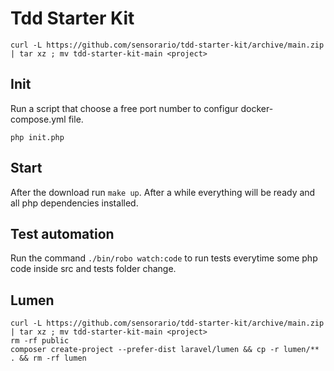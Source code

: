 # Tdd Starter Kit

```terminal
curl -L https://github.com/sensorario/tdd-starter-kit/archive/main.zip | tar xz ; mv tdd-starter-kit-main <project>
```

## Init

Run a script that choose a free port number to configur docker-compose.yml file.

```terminal
php init.php
```

## Start

After the download run `make up`. After a while everything will be ready and all php dependencies installed.

## Test automation

Run the command `./bin/robo watch:code` to run tests everytime some php code inside src and tests folder change.

## Lumen

```terminal
curl -L https://github.com/sensorario/tdd-starter-kit/archive/main.zip | tar xz ; mv tdd-starter-kit-main <project>
rm -rf public
composer create-project --prefer-dist laravel/lumen && cp -r lumen/** . && rm -rf lumen
```

